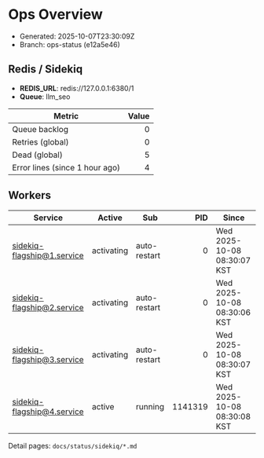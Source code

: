 # Ops Overview

- Generated: 2025-10-07T23:30:09Z
- Branch: ops-status (e12a5e46)

## Redis / Sidekiq
- **REDIS_URL**: redis://127.0.0.1:6380/1
- **Queue**: llm_seo

| Metric | Value |
|---|---:|
| Queue backlog | 0 |
| Retries (global) | 0 |
| Dead (global) | 5 |
| Error lines (since 1 hour ago) | 4 |

## Workers
| Service | Active | Sub | PID | Since |
|---|---|---|---:|---|
| sidekiq-flagship@1.service | activating | auto-restart | 0 | Wed 2025-10-08 08:30:07 KST |
| sidekiq-flagship@2.service | activating | auto-restart | 0 | Wed 2025-10-08 08:30:06 KST |
| sidekiq-flagship@3.service | activating | auto-restart | 0 | Wed 2025-10-08 08:30:07 KST |
| sidekiq-flagship@4.service | active | running | 1141319 | Wed 2025-10-08 08:30:08 KST |

Detail pages: `docs/status/sidekiq/*.md`

